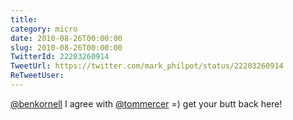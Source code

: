 ```yaml
---
title: 
category: micro
date: 2010-08-26T00:00:00
slug: 2010-08-26T00:00:00
TwitterId: 22203260914
TweetUrl: https://twitter.com/mark_philpot/status/22203260914
ReTweetUser: 
---
```


[@benkornell](https://twitter.com/benkornell) I agree with [@tommercer](https://twitter.com/tommercer) =) get your butt back here!